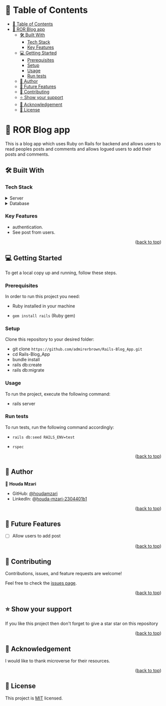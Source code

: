 <a name="readme-top"></a>

<!-- TABLE OF CONTENTS -->

# 📗 Table of Contents

- [📗 Table of Contents](#-table-of-contents)
- [📖 ROR Blog app ](#-ror-blog-app-)
  - [🛠 Built With ](#-built-with-)
    - [Tech Stack ](#tech-stack-)
    - [Key Features ](#key-features-)
  - [💻 Getting Started ](#-getting-started-)
    - [Prerequisites](#prerequisites)
    - [Setup](#setup)
    - [Usage](#usage)
    - [Run tests](#run-tests)
  - [👥 Author ](#-author-)
  - [🔭 Future Features ](#-future-features-)
  - [🤝 Contributing ](#-contributing-)
  - [⭐️ Show your support ](#️-show-your-support-)
  - [🤝 Acknowledgement ](#-acknowledgement-)
  - [📝 License ](#-license-)

<!-- PROJECT DESCRIPTION -->

# 📖 ROR Blog app <a name="about-project"></a>

This is a blog app which uses Ruby on Rails for backend and allows users to read peoples posts and comments and allows logued users to add their posts and comments.

## 🛠 Built With <a name="built-with"></a>

### Tech Stack <a name="tech-stack"></a>

<details>
  <summary>Server</summary>
  <ul>
    <li><a href="https://rubyonrails.org/">Ruby on rails</a></li>
  </ul>
</details>

<details>
<summary>Database</summary>
  <ul>
    <li><a href="https://www.postgresql.org/">PostgreSQL</a></li>
  </ul>
</details>

<!-- Features -->

### Key Features <a name="key-features"></a>

- authentication.
- See post from users.

<p align="right">(<a href="#readme-top">back to top</a>)</p>

<!-- GETTING STARTED -->

## 💻 Getting Started <a name="getting-started"></a>

To get a local copy up and running, follow these steps.

### Prerequisites

In order to run this project you need:

- Ruby installed in your machine

- `gem install rails` (Ruby gem)

### Setup

Clone this repository to your desired folder:

- git clone `https://github.com/admirerbrown/Rails-Blog_App.git`
- cd Rails-Blog_App
- bundle install
- rails db:create
- rails db:migrate

### Usage

To run the project, execute the following command:

- rails server

### Run tests

To run tests, run the following command accordingly:

- `rails db:seed RAILS_ENV=test`

- `rspec`

<p align="right">(<a href="#readme-top">back to top</a>)</p>

<!-- AUTHORS -->

## 👥 Author <a name="author"></a>

👤 **Houda Mzari**

- GitHub: [@houdamzari](https://github.com/houdamzari)
- LinkedIn: @[houda-mzari-2304401b1](https://www.linkedin.com/in/houda-mzari-2304401b1/)

<p align="right">(<a href="#readme-top">back to top</a>)</p>

<!-- FUTURE FEATURES -->

## 🔭 Future Features <a name="future-features"></a>

- [ ] Allow users to add post

<p align="right">(<a href="#readme-top">back to top</a>)</p>

<!-- CONTRIBUTING -->

## 🤝 Contributing <a name="contributing"></a>

Contributions, issues, and feature requests are welcome!

Feel free to check the [issues page](https://github.com/admirerbrown/Rails-Blog_App/issues).

<p align="right">(<a href="#readme-top">back to top</a>)</p>

<!-- SUPPORT -->

## ⭐️ Show your support <a name="support"></a>

If you like this project then don't forget to give a star star on this repository

<p align="right">(<a href="#readme-top">back to top</a>)</p>

<!-- ACKNOWLEDGEMENTS -->

## 🤝 Acknowledgement <a name="Acknowledgement"></a>

I would like to thank microverse for their resources.

<p align="right">(<a href="#readme-top">back to top</a>)</p>

## 📝 License <a name="license"></a>

This project is [MIT](https://github.com/admirerbrown/Rails-Blog_App/blob/develop/LICENCE.md) licensed.
